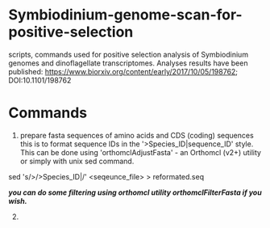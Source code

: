 # Symbiodinium-genome-scan-for-positive-selection
scripts, commands used for positive selection analysis of Symbiodinium genomes and dinoflagellate transcriptomes.
Analyses results have been published: https://www.biorxiv.org/content/early/2017/10/05/198762; DOI:10.1101/198762 


# Commands
1. prepare fasta sequences of amino acids and CDS (coding) sequences 
this is to format sequence IDs in the '>Species_ID|sequence_ID' style. This can be done using 'orthomclAdjustFasta' - an Orthomcl (v2+) utility or simply with unix sed command.

  sed 's/>/>Species_ID|/' <seqeunce_file> > reformated.seq 

  ***you can do some filtering using orthomcl utility orthomclFilterFasta if you wish.***

2. 

